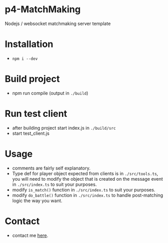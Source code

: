 # p4-MatchMaking
Nodejs / websocket matchmaking server template

# Installation
- `npm i --dev`

# Build project
- npm run compile (output in `./build`)

# Run test client
- after building project start index.js in `./build/src`
- start test_client.js

# Usage
- comments are fairly self explanatory.
- Type def for player object expected from clients is in `./src/tools.ts`, you will need to modify the object that is created on the message event in `./src/index.ts` 
to suit your purposes.
- modify `is_match()` function in `./src/index.ts` to suit your purposes.
- modify `do_battle()` function in `./src/index.ts` to handle post-matching logic the way you want.

# Contact
- contact me [here](https://discord.gg/frA9tys).
